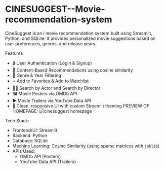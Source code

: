 # CINESUGGEST--Movie-recommendation-system
CineSuggest is an i movie recommendation system built using Streamlit, Python, and SQLite. It provides personalized movie suggestions based on user preferences, genres, and release years.


Features

- 🔒 User Authentication (Login & Signup)
- 🎥 Content-Based Recommendations using cosine similarity
- 🧠 Genre & Year Filtering
- ⭐ Add to Favorites & Add to Watchlist
- 👩‍🎤 Search by Actor and Search by Director
- 🖼️ Movie Posters via OMDb API
- ▶️ Movie Trailers via YouTube Data API
- 🎨 Clean, responsive UI with custom Streamlit theming
PREVIEW OF HOMEPAGE:
![cinesuggest homepage](https://github.com/user-attachments/assets/9a61e44e-4a40-4c3c-9bdb-6d0e82b8b622)


Tech Stack:

- Frontend/UI: Streamlit
- Backend: Python
- Database: SQLite
- Machine Learning: Cosine Similarity (using sparse matrices with `joblib`)
- APIs Used:
  - OMDb API (Posters)
  - YouTube Data API (Trailers)





